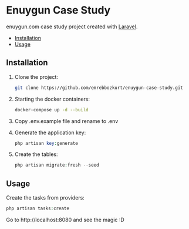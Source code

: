 # Enuygun Case Study

enuygun.com case study project created with [Laravel](https://github.com/laravel/laravel).

* [Installation](#installation)
* [Usage](#usage)

## Installation

1. Clone the project:

    ```bash
    git clone https://github.com/emrebbozkurt/enuygun-case-study.git
    ```

2. Starting the docker containers:

    ```bash
    docker-compose up -d --build
    ```

3. Copy .env.example file and rename to .env


4. Generate the application key:

    ```php
    php artisan key:generate
    ```

4. Create the tables:

    ```php
    php artisan migrate:fresh --seed
    ```

## Usage

Create the tasks from providers:

```php
php artisan tasks:create
```

Go to http://localhost:8080 and see the magic :D
